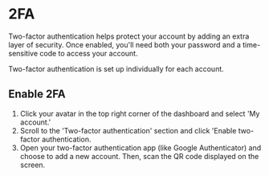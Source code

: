 # 2FA

Two-factor authentication helps protect your account by adding an extra layer of security. 
Once enabled, you'll need both your password and a time-sensitive code to access your account.

Two-factor authentication is set up individually for each account.



## Enable 2FA

1. Click your avatar in the top right corner of the dashboard and select 'My account.'
2. Scroll to the 'Two-factor authentication' section and click 'Enable two-factor authentication.
3. Open your two-factor authentication app (like Google Authenticator) and choose to add a new account. Then, scan the QR code displayed on the screen.
